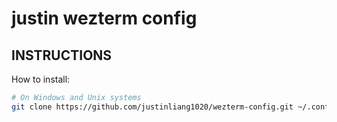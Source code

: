 # justin wezterm config

## INSTRUCTIONS

How to install:

```bash
# On Windows and Unix systems
git clone https://github.com/justinliang1020/wezterm-config.git ~/.config/wezterm
```
